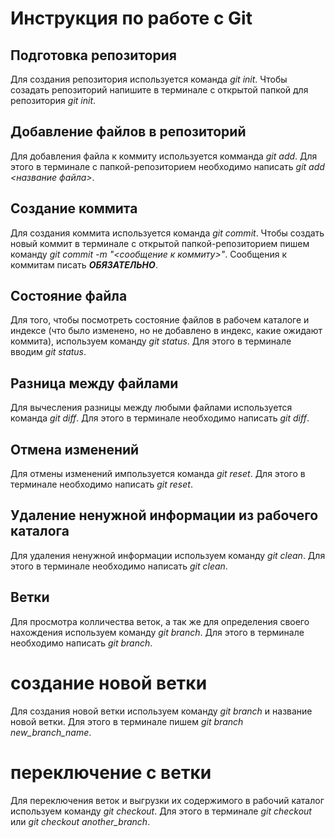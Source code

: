 # Инструкция по работе с Git

## Подготовка репозитория
Для создания репозитория используется команда *git init*. Чтобы созадать репозиторий напишите в терминале с открытой папкой для репозитория *git init*.

## Добавление файлов в репозиторий

Для добавления файла к коммиту используется комманда *git add*. Для этого в терминале с папкой-репозиторием необходимо написать *git add <название файла>*.

## Создание коммита

Для создания коммита используется команда *git commit*. Чтобы создать новый коммит в терминале с открытой папкой-репозиторием пишем команду *git commit -m "<сообщение к коммиту>"*. Сообщения к коммитам писать ***ОБЯЗАТЕЛЬНО***.

## Состояние файла

Для того, чтобы посмотреть состояние файлов в рабочем каталоге и индексе (что было изменено, но не добавлено в индекс, какие ожидают коммита), используем команду *git status*. Для этого в терминале вводим *git status*.

## Разница между файлами

Для вычесления разницы между любыми файлами используется команда *git diff*. Для этого в терминале необходимо написать *git diff*.

## Отмена изменений

Для отмены изменений импользуется команда *git reset*. Для этого в терминале необходимо написать *git reset*.  

## Удаление ненужной информации из рабочего каталога

Для удаления ненужной информации используем команду *git clean*. Для этого в терминале необходимо написать *git clean*.

## Ветки

Для просмотра колличества веток, а так же для определения своего нахождения используем команду *git branch*. Для этого в терминале необходимо написать *git branch*.

# создание новой ветки

Для создания новой ветки используем команду *git branch*  и название новой ветки. Для этого в терминале пишем *git branch new_branch_name*.

# переключение с ветки

Для переключения веток и выгрузки их содержимого в рабочий каталог используем команду *git checkout*. Для этого в терминале *git checkout* или *git checkout another_branch*. 





